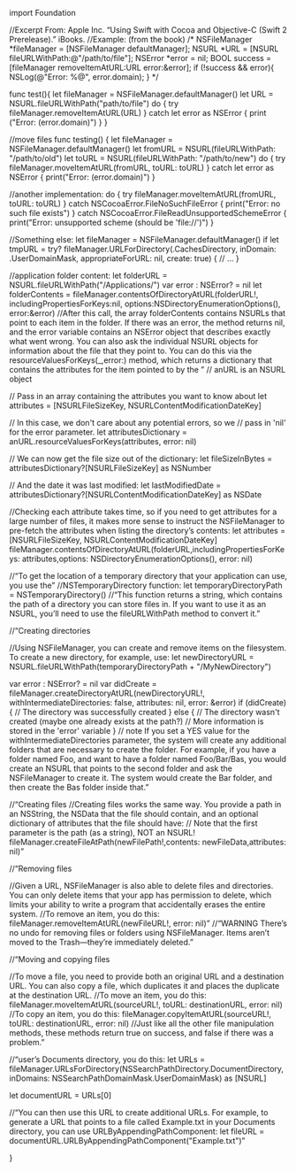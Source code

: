 import Foundation

//Excerpt From: Apple Inc. “Using Swift with Cocoa and Objective-C (Swift 2 Prerelease).” iBooks.
//Example: (from the book)
/*
NSFileManager *fileManager = [NSFileManager defaultManager];
NSURL *URL = [NSURL fileURLWithPath:@"/path/to/file"];
NSError *error = nil;
BOOL success = [fileManager removeItemAtURL:URL error:&error];
if (!success && error){
NSLog(@"Error: %@", error.domain);
}
*/

func test(){
    let fileManager = NSFileManager.defaultManager()
    let URL = NSURL.fileURLWithPath("path/to/file")
    do {
        try fileManager.removeItemAtURL(URL)
    } catch let error as NSError {
        print ("Error: \(error.domain)")
    }
}

//move files
func testing() {
   let fileManager = NSFileManager.defaultManager()
   let fromURL = NSURL(fileURLWithPath: "/path/to/old")
   let toURL = NSURL(fileURLWithPath: "/path/to/new")
   do {
       try fileManager.moveItemAtURL(fromURL, toURL: toURL)
   } catch let error as NSError {
       print("Error: \(error.domain)")
   }
   
   //another implementation:
   do {
    try fileManager.moveItemAtURL(fromURL, toURL: toURL)
   } catch NSCocoaError.FileNoSuchFileError {
       print("Error: no such file exists")
   } catch NSCocoaError.FileReadUnsupportedSchemeError {
       print("Error: unsupported scheme (should be 'file://')")
   }
   
   //Something else:
   let fileManager = NSFileManager.defaultManager()
   if let tmpURL = try? fileManager.URLForDirectory(.CachesDirectory, inDomain: .UserDomainMask, appropriateForURL: nil, create: true) {
       // ...
   }
   
   
   //application folder content:
   let folderURL = NSURL.fileURLWithPath("/Applications/")
   var error : NSError? = nil
   let folderContents = fileManager.contentsOfDirectoryAtURL(folderURL!, includingPropertiesForKeys:nil, options:NSDirectoryEnumerationOptions(), error:&error)
   //After this call, the array folderContents contains NSURLs that point to each item in the folder. If there was an error, the method returns nil, and the error variable contains an NSError object that describes exactly what went wrong. You can also ask the individual NSURL objects for information about the file that they point to. You can do this via the resourceValuesForKeys(_,error:) method, which returns a dictionary that contains the attributes for the item pointed to by the ”
   // anURL is an NSURL object

   // Pass in an array containing the attributes you want to know about
   let attributes = [NSURLFileSizeKey, NSURLContentModificationDateKey]

   // In this case, we don't care about any potential errors, so we
   // pass in 'nil' for the error parameter.
   let attributesDictionary = anURL.resourceValuesForKeys(attributes, error: nil)

   // We can now get the file size out of the dictionary:
   let fileSizeInBytes = attributesDictionary?[NSURLFileSizeKey] as NSNumber

   // And the date it was last modified:
   let lastModifiedDate = attributesDictionary?[NSURLContentModificationDateKey] as NSDate
   
   //Checking each attribute takes time, so if you need to get attributes for a large number of files, it makes more sense to instruct the NSFileManager to pre-fetch the attributes when listing the directory’s contents:
   let attributes =[NSURLFileSizeKey, NSURLContentModificationDateKey]
   fileManager.contentsOfDirectoryAtURL(folderURL,includingPropertiesForKeys: attributes,options: NSDirectoryEnumerationOptions(), error: nil)
   
   //“To get the location of a temporary directory that your application can use, you use the”
   //NSTemporaryDirectory function:
   let temporaryDirectoryPath = NSTemporaryDirectory()
   //“This function returns a string, which contains the path of a directory you can store files in. If you want to use it as an NSURL, you’ll need to use the fileURLWithPath method to convert it.”


   //“Creating directories

   //Using NSFileManager, you can create and remove items on the filesystem. To create a new directory, for example, use:
   let newDirectoryURL  = NSURL.fileURLWithPath(temporaryDirectoryPath +
       "/MyNewDirectory")

   var error : NSError? = nil
   var didCreate = fileManager.createDirectoryAtURL(newDirectoryURL!,
       withIntermediateDirectories: false, attributes: nil, error: &error)
   if (didCreate) {
       // The directory was successfully created
   } else {
       // The directory wasn't created (maybe one already exists at the path?)
       // More information is stored in the 'error' variable
   }
   // note If you set a YES value for the withIntermediateDirectories parameter, the system will create any additional folders that are necessary to create the folder. For example, if you have a folder named Foo, and want to have a folder named Foo/Bar/Bas, you would create an NSURL that points to the second folder and ask the NSFileManager to create it. The system would create the Bar folder, and then create the Bas folder inside that.”

   //“Creating files
   //Creating files works the same way. You provide a path in an NSString, the NSData that the file should contain, and an optional dictionary of attributes that the file should have:
   // Note that the first parameter is the path (as a string), NOT an NSURL!
   fileManager.createFileAtPath(newFilePath!,contents: newFileData,attributes: nil)”
   
   //“Removing files

   //Given a URL, NSFileManager is also able to delete files and directories. You can only delete items that your app has permission to delete, which limits your ability to write a program that accidentally erases the entire system.
   //To remove an item, you do this:
   fileManager.removeItemAtURL(newFileURL!, error: nil)”
   //“WARNING There’s no undo for removing files or folders using NSFileManager. Items aren’t moved to the Trash—they’re immediately deleted.”


   //“Moving and copying files

   //To move a file, you need to provide both an original URL and a destination URL. You can also copy a file, which duplicates it and places the duplicate at the destination URL.
   //To move an item, you do this:
   fileManager.moveItemAtURL(sourceURL!, toURL: destinationURL, error: nil)
   //To copy an item, you do this:
   fileManager.copyItemAtURL(sourceURL!, toURL: destinationURL, error: nil)
   //Just like all the other file manipulation methods, these methods return true on success, and false if there was a problem.”
   
   //“user’s Documents directory, you do this:
   let URLs = fileManager.URLsForDirectory(NSSearchPathDirectory.DocumentDirectory, inDomains: NSSearchPathDomainMask.UserDomainMask) as [NSURL]

   let documentURL = URLs[0]
   
   //“You can then use this URL to create additional URLs. For example, to generate a URL that points to a file called Example.txt in your Documents directory, you can use URLByAppendingPathComponent:
   let fileURL = documentURL.URLByAppendingPathComponent("Example.txt")”
 

}